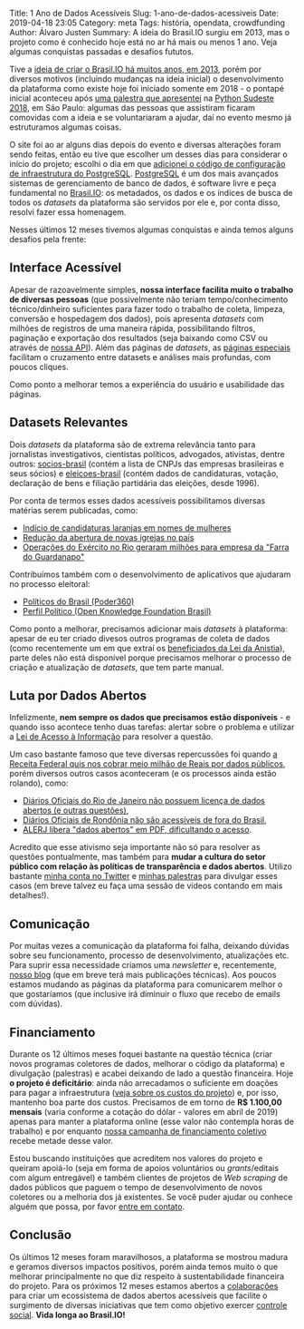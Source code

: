 Title: 1 Ano de Dados Acessíveis
Slug: 1-ano-de-dados-acessiveis
Date: 2019-04-18 23:05
Category: meta
Tags: história, opendata, crowdfunding
Author: Álvaro Justen
Summary: A ideia do Brasil.IO surgiu em 2013, mas o projeto como é conhecido hoje está no ar há mais ou menos 1 ano. Veja algumas conquistas passadas e desafios fututos.


Tive a [ideia de criar o Brasil.IO há muitos anos, em
2013](http://whois.domaintools.com/brasil.io), porém por diversos motivos
(incluindo mudanças na ideia inicial) o desenvolvimento da plataforma como
existe hoje foi iniciado somente em 2018 - o pontapé inicial aconteceu após
[uma palestra que
apresentei](https://speakerfight.com/events/python-sudeste-2018-tutoriais/#libertando-bases-de-dados-publicas)
na [Python Sudeste 2018](https://2018.pythonsudeste.org/), em São Paulo:
algumas das pessoas que assistiram ficaram comovidas com a ideia e se
voluntariaram a ajudar, daí no evento mesmo já estruturamos algumas coisas.

O site foi ao ar alguns dias depois do evento e diversas alterações foram sendo
feitas, então eu tive que escolher um desses dias para considerar o início do
projeto; escolhi o dia em que [adicionei o código de configuração de
infraestrutura do
PostgreSQL](https://github.com/turicas/brasil.io/commit/9968c8c80bc13c1a5f13557158518d57871a6a5b).
[PostgreSQL](https://www.postgresql.org/) é um dos mais avançados sistemas de
gerenciamento de banco de dados, é software livre e peça fundamental no
[Brasil.IO](https://brasil.io/): os metadados, os dados e os índices de busca
de todos os *datasets* da plataforma são servidos por ele e, por conta disso,
resolvi fazer essa homenagem.

Nesses últimos 12 meses tivemos algumas conquistas e ainda temos alguns
desafios pela frente:

## Interface Acessível

Apesar de razoavelmente simples, **nossa interface facilita muito o trabalho de
diversas pessoas** (que possivelmente não teriam tempo/conhecimento
técnico/dinheiro suficientes para fazer todo o trabalho de coleta, limpeza,
conversão e hospedagem dos dados), pois apresenta *datasets* com milhões de
registros de uma maneira rápida, possibilitando filtros, paginação e exportação
dos resultados (seja baixando como CSV ou através de [nossa
API](https://brasil.io/api/datasets)). Além das páginas de *datasets*, as
[páginas especiais](http://brasil.io/especiais) facilitam o cruzamento entre
datasets e análises mais profundas, com poucos cliques.

Como ponto a melhorar temos a experiência do usuário e usabilidade das páginas.


## Datasets Relevantes

Dois *datasets* da plataforma são de extrema relevância tanto para jornalistas
investigativos, cientistas políticos, advogados, ativistas, dentre outros:
[socios-brasil](https://brasil.io/dataset/socios-brasil/socios) (contém a lista
de CNPJs das empresas brasileiras e seus sócios) e
[eleicoes-brasil](https://brasil.io/dataset/eleicoes-brasil/candidatos) (contém
dados de candidaturas, votação, declaração de bens e filiação partidária das
eleições, desde 1996).

Por conta de termos esses dados acessíveis possibilitamos diversas matérias
serem publicadas, como:

- [Indício de candidaturas laranjas em nomes de
  mulheres](http://www.generonumero.media/candidatura-semvoto-eleicoes2018/)
- [Redução da abertura de novas igrejas no
  país](https://oglobo.globo.com/sociedade/crise-reduz-abertura-de-novas-igrejas-no-pais-23385508)
- [Operações do Exército no Rio geraram milhões para empresa da "Farra do
  Guardanapo"](https://theintercept.com/2018/04/03/exercito-rio-empresa-investigada/)

Contribuímos também com o desenvolvimento de aplicativos que ajudaram no
processo eleitoral:

- [Políticos do Brasil (Poder360)](https://eleicoes.poder360.com.br/)
- [Perfil Político (Open Knowledge Foundation Brasil)](https://perfilpolitico.serenata.ai/)

Como ponto a melhorar, precisamos adicionar mais *datasets* à plataforma:
apesar de eu ter criado divesos outros programas de coleta de dados (como
recentemente um em que extraí os [beneficiados da Lei da
Anistia](https://twitter.com/turicas/status/1112491956314259457)), parte deles
não está disponível porque precisamos melhorar o processo de criação e
atualização de *datasets*, que tem parte manual.


## Luta por Dados Abertos

Infelizmente, **nem sempre os dados que precisamos estão disponíveis** - e
quando isso acontece tenho duas tarefas: alertar sobre o problema e utilizar a
[Lei de Acesso à
Informação](http://www.planalto.gov.br/ccivil_03/_ato2011-2014/2011/lei/l12527.htm)
para resolver a questão.

Um caso bastante famoso que teve diversas repercussões foi quando [a Receita
Federal quis nos cobrar meio milhão de Reais por dados
públicos](https://medium.com/serenata/o-dia-que-a-receita-nos-mandou-pagar-r-500-mil-para-ter-dados-p%C3%BAblicos-8e18438f3076),
porém diversos outros casos aconteceram (e os processos ainda estão rolando),
como:

- [Diários Oficiais do Rio de Janeiro não possuem licença de dados abertos (e
  outras questões)](https://twitter.com/turicas/status/1091767340134514690),
- [Diários Oficiais de Rondônia não são acessíveis de fora do
  Brasil](https://twitter.com/turicas/status/1094069287206248450),
- [ALERJ libera "dados abertos" em PDF, dificultando o
  acesso](https://twitter.com/turicas/status/1117488008805146625).

Acredito que esse ativismo seja importante não só para resolver as questões
pontualmente, mas também para **mudar a cultura do setor público com relação às
políticas de transparência e dados abertos**. Utilizo bastante [minha conta no
Twitter](https://twitter.com/turicas) e [minhas
palestras](https://github.com/turicas/slides/tree/gh-pages/brasil.io) para
divulgar esses casos (em breve talvez eu faça uma sessão de vídeos contando em
mais detalhes!).


## Comunicação

Por muitas vezes a comunicação da plataforma foi falha, deixando dúvidas sobre
seu funcionamento, processo de desenvolvimento, atualizações etc. Para suprir
essa necessidade criamos uma *newsletter* e, recentemente, [nosso
blog](https://blog.brasil.io/2019/04/01/ola-brasil/) (que em breve terá mais
publicações técnicas). Aos poucos estamos mudando as páginas da plataforma para
comunicarem melhor o que gostaríamos (que inclusive irá diminuir o fluxo que
recebo de emails com dúvidas).


## Financiamento

Durante os 12 últimos meses foquei bastante na questão técnica (criar novos
programas coletores de dados, melhorar o código da plataforma) e divulgação
(palestras) e acabei deixando de lado a questão financeira. Hoje **o projeto é
deficitário**: ainda não arrecadamos o suficiente em doações para pagar a
infraestrutura ([veja sobre os custos do
projeto](https://blog.brasil.io/2019/04/17/dissecando-os-custos-e-a-infraestrutura-do-projeto/))
e, por isso, mantenho boa parte dos custos.
Precisamos de em torno de **R$ 1.100,00 mensais** (varia conforme a cotação do
dólar - valores em abril de 2019) apenas para manter a plataforma online (esse
valor não contempla horas de trabalho) e por enquanto [nossa campanha de
financiamento coletivo](https://apoia.se/brasilio) recebe metade desse valor.

Estou buscando instituições que acreditem nos valores do projeto e queiram
apoiá-lo (seja em forma de apoios voluntários ou *grants*/editais com algum
entregável) e também clientes de projetos de *Web scraping* de dados públicos
que paguem o tempo de desenvolvimento de novos coletores ou a melhoria dos já
existentes. Se você puder ajudar ou conhece alguém que possa, por favor [entre
em contato](https://brasil.io/contato).


## Conclusão

Os últimos 12 meses foram maravilhosos, a plataforma se mostrou madura e
geramos diversos impactos positivos, porém ainda temos muito o que melhorar
principalmente no que diz respeito à sustentabilidade financeira do projeto.
Para os próximos 12 meses estamos abertos a
[colaborações](https://brasil.io/colabore) para criar um ecossistema de dados
abertos acessíveis que facilite o surgimento de diversas iniciativas que tem
como objetivo exercer [controle
social](https://pt.wikipedia.org/wiki/Controlo_social). **Vida longa ao
Brasil.IO!**
